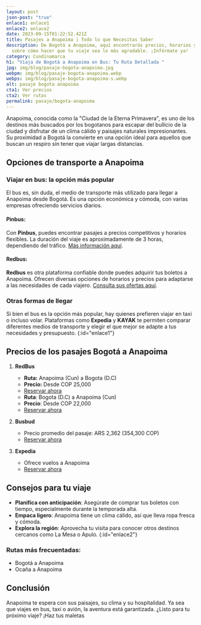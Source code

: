 ```yaml
---
layout: post
json-post: "true"
enlace1: enlace1
enlace2: enlace2
date: 2023-09-15T01:22:52.421Z
title: Pasajes a Anapoima | Todo lo que Necesitas Saber
description: De Bogotá a Anapoima, aquí encontrarás precios, horarios y todo
  sobre cómo hacer que tu viaje sea lo más agradable. ¡Infórmate ya!
category: Cundinamarca
h1: "Viaja de Bogotá a Anapoima en Bus: Tu Ruta Detallada "
jpg: img/blog/pasaje-bogota-anapoima.jpg
webpm: img/blog/pasaje-bogota-anapoima.webp
webps: img/blog/pasaje-bogota-anapoima-s.webp
alt: pasaje bogota anapoima
cta1: Ver precios
cta2: Ver rutas
permalink: pasaje/bogota-anapoima
---
```

Anapoima, conocida como la "Ciudad de la Eterna Primavera", es uno de los destinos más buscados por los bogotanos para escapar del bullicio de la ciudad y disfrutar de un clima cálido y paisajes naturales impresionantes. Su proximidad a Bogotá la convierte en una opción ideal para aquellos que buscan un respiro sin tener que viajar largas distancias.

## Opciones de transporte a Anapoima

### Viajar en bus: la opción más popular

El bus es, sin duda, el medio de transporte más utilizado para llegar a Anapoima desde Bogotá. Es una opción económica y cómoda, con varias empresas ofreciendo servicios diarios.

#### **Pinbus**:

Con **Pinbus**, puedes encontrar pasajes a precios competitivos y horarios flexibles. La duración del viaje es aproximadamente de 3 horas, dependiendo del tráfico. [Más información aquí](https://www.bing.com/ck/a?!&&p=1c2f2b6f69bdf1f4JmltdHM9MTY5MzE4MDgwMCZpZ3VpZD0zMWMyMmZjOS00OTRmLTYyNDQtMzRkMC0zY2I1NDhkYjYzMjEmaW5zaWQ9NTQyNQ&ptn=3&hsh=3&fclid=31c22fc9-494f-6244-34d0-3cb548db6321&psq=pasaje+a+anapoima&u=a1aHR0cHM6Ly93d3cuaG9yYXJpb2RlYnVzZXMuY29tLmNvL2JvZ290YS9ib2dvdGEtYS1hbmFwb2ltYSM6fjp0ZXh0PVBhc2FqZXMlMjB5JTIwSG9yYXJpb3MlMjBkZSUyMEJvZ290JUMzJUExJTIwYSUyMEFuYXBvaW1hJTIwRXhwcmVzbywxNSUzQTAwJTIwMTYlM0EwMCUyMDE3JTNBMDAlMjBUZXJtaW5hbCUyMFNhbGl0cmUlMjBCb2dvdCVDMyVBMSUyMERlc2RlJTIwJTI0MzEuMDAw&ntb=1).

#### **Redbus**:

**Redbus** es otra plataforma confiable donde puedes adquirir tus boletos a Anapoima. Ofrecen diversas opciones de horarios y precios para adaptarse a las necesidades de cada viajero. [Consulta sus ofertas aquí](https://www.bing.com/ck/a?!&&p=894d78c60ef43566JmltdHM9MTY5MzE4MDgwMCZpZ3VpZD0zMWMyMmZjOS00OTRmLTYyNDQtMzRkMC0zY2I1NDhkYjYzMjEmaW5zaWQ9NTE2MA&ptn=3&hsh=3&fclid=31c22fc9-494f-6244-34d0-3cb548db6321&psq=pasaje+a+anapoima&u=a1aHR0cHM6Ly93d3cucmVkYnVzLmNvL2NpdWRhZC9hbmFwb2ltYS1wYXNhamVzLWRlLWJ1cw&ntb=1).

### Otras formas de llegar

Si bien el bus es la opción más popular, hay quienes prefieren viajar en taxi o incluso volar. Plataformas como **Expedia** y **KAYAK** te permiten comparar diferentes medios de transporte y elegir el que mejor se adapte a tus necesidades y presupuesto.
{:id="enlace1"}
## Precios de los pasajes Bogotá a Anapoima

1. **RedBus**

   * **Ruta:** Anapoima (Cun) a Bogota (D.C)
   * **Precio:** Desde COP 25,000
   * [Reservar ahora](https://www.redbus.co/)
   * **Ruta**: Bogota (D.C) a Anapoima (Cun)
   * **Precio**: Desde COP 22,000
   * [Reservar ahora](https://www.redbus.co/)
2. **Busbud**

   * Precio promedio del pasaje: ARS 2,362 (354,300 COP)
   * [Reservar ahora](https://www.busbud.com/es-419/autobus-bogota-anapoima/r/d2g64p-d2fczu)
3. **Expedia**

   * Ofrece vuelos a Anapoima
   * [Reservar ahora](https://www.expedia.com/es/Vuelos-Baratos-Anapoima.d6324804.Guia-de-vuelos)

## Consejos para tu viaje

* **Planifica con anticipación**: Asegúrate de comprar tus boletos con tiempo, especialmente durante la temporada alta.
* **Empaca ligero**: Anapoima tiene un clima cálido, así que lleva ropa fresca y cómoda.
* **Explora la región**: Aprovecha tu visita para conocer otros destinos cercanos como La Mesa o Apulo.
{:id="enlace2"}
### Rutas más frecuentadas:

* Bogotá a Anapoima
* Ocaña a Anapoima

## Conclusión

Anapoima te espera con sus paisajes, su clima y su hospitalidad. Ya sea que viajes en bus, taxi o avión, la aventura está garantizada. ¿Listo para tu próximo viaje? ¡Haz tus maletas